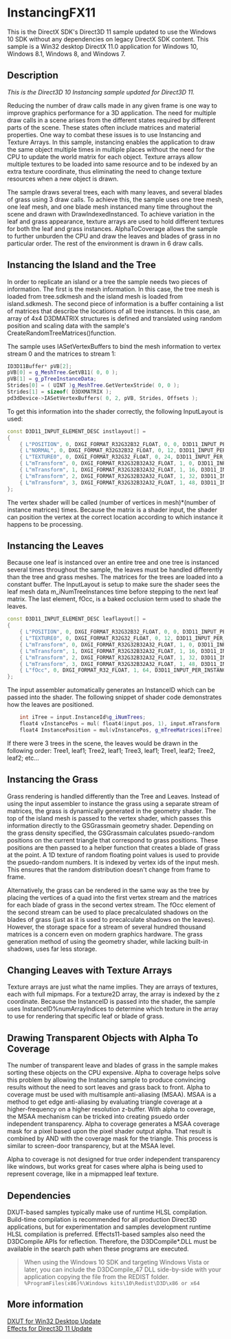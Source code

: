 # InstancingFX11

This is the DirectX SDK's Direct3D 11 sample updated to use the Windows 10 SDK without any dependencies on legacy DirectX SDK content. This sample is a Win32 desktop DirectX 11.0 application for Windows 10, Windows 8.1, Windows 8, and Windows 7. 

## Description

*This is the Direct3D 10 Instancing sample updated for Direct3D 11.*

Reducing the number of draw calls made in any given frame is one way to improve graphics performance for a 3D application. The need for multiple draw calls in a scene arises from the different states required by different parts of the scene. These states often include matrices and material properties. One way to combat these issues is to use Instancing and Texture Arrays. In this sample, instancing enables the application to draw the same object multiple times in multiple places without the need for the CPU to update the world matrix for each object. Texture arrays allow multiple textures to be loaded into same resource and to be indexed by an extra texture coordinate, thus eliminating the need to change texture resources when a new object is drawn.

The sample draws several trees, each with many leaves, and several blades of grass using 3 draw calls. To achieve this, the sample uses one tree mesh, one leaf mesh, and one blade mesh instanced many time throughout the scene and drawn with DrawIndexedInstanced. To achieve variation in the leaf and grass appearance, texture arrays are used to hold different textures for both the leaf and grass instances. AlphaToCoverage allows the sample to further unburden the CPU and draw the leaves and blades of grass in no particular order. The rest of the environment is drawn in 6 draw calls.

## Instancing the Island and the Tree

In order to replicate an island or a tree the sample needs two pieces of information. The first is the mesh information. In this case, the tree mesh is loaded from tree.sdkmesh and the island mesh is loaded from island.sdkmesh. The second piece of information is a buffer containing a list of matrices that describe the locations of all tree instances. In this case, an array of 4x4 D3DMATRIX structures is defined and translated using random position and scaling data with the sample's CreateRandomTreeMatrices()function.

The sample uses IASetVertexBuffers to bind the mesh information to vertex stream 0 and the matrices to stream 1:

```cpp
ID3D11Buffer* pVB[2];
pVB[0] = g_MeshTree.GetVB11( 0, 0 );
pVB[1] = g_pTreeInstanceData;
Strides[0] = ( UINT )g_MeshTree.GetVertexStride( 0, 0 );
Strides[1] = sizeof( D3DXMATRIX );
pd3dDevice->IASetVertexBuffers( 0, 2, pVB, Strides, Offsets );
```

To get this information into the shader correctly, the following InputLayout is used:

```cpp
const D3D11_INPUT_ELEMENT_DESC instlayout[] =
{
    { L"POSITION", 0, DXGI_FORMAT_R32G32B32_FLOAT, 0, 0, D3D11_INPUT_PER_VERTEX_DATA, 0 },
    { L"NORMAL", 0, DXGI_FORMAT_R32G32B32_FLOAT, 0, 12, D3D11_INPUT_PER_VERTEX_DATA, 0 },
    { L"TEXTURE0", 0, DXGI_FORMAT_R32G32_FLOAT, 0, 24, D3D11_INPUT_PER_VERTEX_DATA, 0 },
    { L"mTransform", 0, DXGI_FORMAT_R32G32B32A32_FLOAT, 1, 0, D3D11_INPUT_PER_INSTANCE_DATA, 1 },
    { L"mTransform", 1, DXGI_FORMAT_R32G32B32A32_FLOAT, 1, 16, D3D11_INPUT_PER_INSTANCE_DATA, 1 },
    { L"mTransform", 2, DXGI_FORMAT_R32G32B32A32_FLOAT, 1, 32, D3D11_INPUT_PER_INSTANCE_DATA, 1 },
    { L"mTransform", 3, DXGI_FORMAT_R32G32B32A32_FLOAT, 1, 48, D3D11_INPUT_PER_INSTANCE_DATA, 1 },
};
```

The vertex shader will be called (number of vertices in mesh)*(number of instance matrices) times. Because the matrix is a shader input, the shader can position the vertex at the correct location according to which instance it happens to be processing.

## Instancing the Leaves

Because one leaf is instanced over an entire tree and one tree is instanced several times throughout the sample, the leaves must be handled differently than the tree and grass meshes. The matrices for the trees are loaded into a constant buffer. The InputLayout is setup to make sure the shader sees the leaf mesh data m_iNumTreeInstances time before stepping to the next leaf matrix. The last element, fOcc, is a baked occlusion term used to shade the leaves.

```cpp
const D3D11_INPUT_ELEMENT_DESC leaflayout[] =
{
    { L"POSITION", 0, DXGI_FORMAT_R32G32B32_FLOAT, 0, 0, D3D11_INPUT_PER_VERTEX_DATA, 0 },
    { L"TEXTURE0", 0, DXGI_FORMAT_R32G32_FLOAT, 0, 12, D3D11_INPUT_PER_VERTEX_DATA, 0 },
    { L"mTransform", 0, DXGI_FORMAT_R32G32B32A32_FLOAT, 1, 0, D3D11_INPUT_PER_INSTANCE_DATA, m_iNumTreeInstances },
    { L"mTransform", 1, DXGI_FORMAT_R32G32B32A32_FLOAT, 1, 16, D3D11_INPUT_PER_INSTANCE_DATA, m_iNumTreeInstances },
    { L"mTransform", 2, DXGI_FORMAT_R32G32B32A32_FLOAT, 1, 32, D3D11_INPUT_PER_INSTANCE_DATA, m_iNumTreeInstances },
    { L"mTransform", 3, DXGI_FORMAT_R32G32B32A32_FLOAT, 1, 48, D3D11_INPUT_PER_INSTANCE_DATA, m_iNumTreeInstances },
    { L"fOcc", 0, DXGI_FORMAT_R32_FLOAT, 1, 64, D3D11_INPUT_PER_INSTANCE_DATA, m_iNumTreeInstances },
};
```

The input assembler automatically generates an InstanceID which can be passed into the shader. The following snippet of shader code demonstrates how the leaves are positioned.

```cpp
    int iTree = input.InstanceId%g_iNumTrees;
    float4 vInstancePos = mul( float4(input.pos, 1), input.mTransform  );
    float4 InstancePosition = mul(vInstancePos, g_mTreeMatrices[iTree] );
```

If there were 3 trees in the scene, the leaves would be drawn in the following order: Tree1, leaf1; Tree2, leaf1; Tree3, leaf1; Tree1, leaf2; Tree2, leaf2; etc...

## Instancing the Grass

Grass rendering is handled differently than the Tree and Leaves. Instead of using the input assembler to instance the grass using a separate stream of matrices, the grass is dynamically generated in the geometry shader. The top of the island mesh is passed to the vertex shader, which passes this information directly to the GSGrassmain geometry shader. Depending on the grass density specified, the GSGrassmain calculates psuedo-random positions on the current triangle that correspond to grass positions. These positions are then passed to a helper function that creates a blade of grass at the point. A 1D texture of random floating point values is used to provide the psuedo-random numbers. It is indexed by vertex ids of the input mesh. This ensures that the random distribution doesn't change from frame to frame.

Alternatively, the grass can be rendered in the same way as the tree by placing the vertices of a quad into the first vertex stream and the matrices for each blade of grass in the second vertex stream. The fOcc element of the second stream can be used to place precalculated shadows on the blades of grass (just as it is used to precalculate shadows on the leaves). However, the storage space for a stream of several hundred thousand matrices is a concern even on modern graphics hardware. The grass generation method of using the geometry shader, while lacking built-in shadows, uses far less storage.

## Changing Leaves with Texture Arrays

Texture arrays are just what the name implies. They are arrays of textures, each with full mipmaps. For a texture2D array, the array is indexed by the z coordinate. Because the InstanceID is passed into the shader, the sample uses InstanceID%numArrayIndices to determine which texture in the array to use for rendering that specific leaf or blade of grass.

## Drawing Transparent Objects with Alpha To Coverage

The number of transparent leave and blades of grass in the sample makes sorting these objects on the CPU expensive. Alpha to coverage helps solve this problem by allowing the Instancing sample to produce convincing results without the need to sort leaves and grass back to front. Alpha to coverage must be used with multisample anti-aliasing (MSAA). MSAA is a method to get edge anti-aliasing by evaluating triangle coverage at a higher-frequency on a higher resolution z-buffer. With alpha to coverage, the MSAA mechanism can be tricked into creating psuedo order independent transparency. Alpha to coverage generates a MSAA coverage mask for a pixel based upon the pixel shader output alpha. That result is combined by AND with the coverage mask for the triangle. This process is similar to screen-door transparency, but at the MSAA level.

Alpha to coverage is not designed for true order independent transparency like windows, but works great for cases where alpha is being used to represent coverage, like in a mipmapped leaf texture.

## Dependencies

DXUT-based samples typically make use of runtime HLSL compilation. Build-time compilation is recommended for all production Direct3D applications, but for experimentation and samples development runtime HLSL compilation is preferred. Effects11-based samples also need the D3DCompile APIs for reflection. Therefore, the D3DCompile*.DLL must be available in the search path when these programs are executed.

> When using the Windows 10 SDK and targeting Windows Vista or later, you can include the D3DCompile_47 DLL side-by-side with your application copying the file from the REDIST folder. `%ProgramFiles(x86)%\Windows kits\10\Redist\D3D\x86 or x64`

## More information

[DXUT for Win32 Desktop Update](https://walbourn.github.io/dxut-for-win32-desktop-update/)   
[Effects for Direct3D 11 Update](https://walbourn.github.io/effects-for-direct3d-11-update/)
